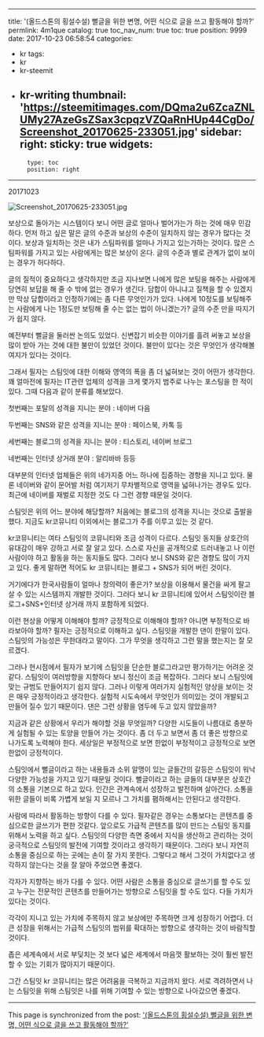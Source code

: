 
---
title: '(올드스톤의 횡설수설) 뻘글을 위한 변명, 어떤 식으로 글을 쓰고 활동해야 할까?'
permlink: 4m1que
catalog: true
toc_nav_num: true
toc: true
position: 9999
date: 2017-10-23 06:58:54
categories:
- kr
tags:
- kr
- kr-steemit
- kr-writing
thumbnail: 'https://steemitimages.com/DQma2u6ZcaZNLUMy27AzeGsZSax3cpqzVZQaRnHUp44CgDo/Screenshot_20170625-233051.jpg'
sidebar:
    right:
        sticky: true
widgets:
    -
        type: toc
        position: right
---


20171023

![Screenshot_20170625-233051.jpg](https://steemitimages.com/DQma2u6ZcaZNLUMy27AzeGsZSax3cpqzVZQaRnHUp44CgDo/Screenshot_20170625-233051.jpg)

보상으로 돌아가는 시스템이다 보니 어떤 글로 얼마나 벌어가는가 하는 것에 매우 민감하다. 먼저 하고 싶은 말은  글의 수준과 보상의 수준이 일치하지 않는 경우가 많다는 것이다. 보상과 일치하는 것은 내가 스팀파워를 얼마나 가지고 있는가하는 것이다. 많은 스팀파워를 가지고 있는 사람에게는 많은 보상이 온다. 글의 수준과 별로 관계가 없이 보이는 경우가 허다하다.  

글의 질적이 중요하다고 생각하지만 조금 지나보면 나에게 많은 보팅을 해주는 사람에게 당연히 보답을 해 줄 수 밖에 없는 경우가 생긴다. 담합이 아니냐고 질책을 할 수 있겠지만 막상 담합이라고 인정하기에는 좀 다른 무엇인가가 있다. 나에게 10정도를 보팅해주는 사람에게 나는 1정도만 보팅해 줄 수는 없는 법이 아니겠는가?  글의 수준 만을 따지기가 쉽지 않다. 

예전부터 뻘글을 둘러싼 논의도 있었다. 신변잡기 비슷한 이야기를 흘려 써놓고 보상을 많이 받아 가는 것에 대한 불만이 있었던 것이다. 불만이 있다는 것은 무엇인가 생각해볼 여지가 있다는 것이다. 

그래서 필자는 스팀잇에 대한 이해와 영역의 폭을 좀 더 넓혀보는 것이 어떤가 생각한다. 꽤 얼마전에 필자는  IT관련 업체의 성격을 크게 몇가지 범주로 나누는 포스팅을 한 적이 있다. 그때 다음과 같이 분류를 해보았다.

첫번째는 포탈의 성격을 지니는 분야 : 네이버 다음

두번째는  SNS와 같은 성격을 지니는 분야 : 페이스북, 카톡 등

세번째는 블로그의 성격을 지니는 분야 : 티스토리, 네이버 브로그

네번째는 인터넷 상거래 분야 : 알리바바 등등

대부분의 인터넷 업체들은 위의 네가지중 어느 하나에 집중하는 경향을 지니고 있다. 물론 네이버와 같이 문어발 처럼 여기저기 무차별적으로 영역을 넓혀나가는 경우도 있다. 최근에 네이버를 재벌로 지정한 것도 다 그런 경향 때문일 것이다. 

스팀잇은 위의 어느 분야에 해당할까? 처음에는 블로그의 성격을 지니는 것으로 출발을 했다. 지금도 kr코뮤니티 이외에서는 블로그가 주를 이루고 있는 것 같다. 

 kr코뮤니티는 여타 스팀잇의 코뮤니티와 조금 성격이 다르다. 스팀잇 동지들 상호간의 유대감이 매우 강하고 서로 잘 알고 있다. 스스로 자신을 공개적으로 드러내놓고 나 이런 사람이야 하고 활동을 하는 동지들도 많다. 그러다 보니 SNS와 같은 경향도 많이 가지고 있다. 좋게 말하면 적어도 kr 코뮤니티는 블로그 + SNS가 되어 버린 것이다. 

거기에다가 한국사람들이 얼마나 창의력이 좋은가? 보상을 이용해서 물건을 싸게 팔고 살 수 있는 시스템까지 개발한 것이다. 그러다 보니 kr 코뮤니티에 있어서 스팀잇이란 블로그+SNS+인터넷 상거래 까지 포함하게 되었다.

이런 현상을 어떻게 이해해야 할까? 긍정적으로 이해해야 할까? 아니면 부정적으로 바라보아야 할까? 필자는 긍정적으로 이해하고 싶다. 스팀잇을 개발한 댄이 한말이 있다. 스팀잇의 가능성은 무한대라고 말이다. 그가 무엇을 생각하고 그런 말을 했는지는 잘 모르겠다. 

그러나 현시점에서 필자가 보기에 스팀잇을 단순한 블로그라고만 평가하기는 어려운 것 같다. 스팀잇이 여러방향을 지향하다 보니 정신이 조금 복잡하다. 그러다 보니 스팀잇에 맞는 규범도 만들어지기 쉽지 않다. 그러나 이렇게 여러가지 실험적인 양상을 보이는 것은 매우 긍정적이라고 생각한다. 실험적 시도속에서 무엇인가 의미있는 것이 개발되고 만들어 질수 있기 때문이다. 댄은 그런 상황을 염두에 두고 있지 않았을까?

지금과 같은 상황에서 우리가 해야할 것을 무엇일까? 다양한 시도들이 나름대로 충분하게 실험될 수 있는 토양을 만들어 가는 것이다. 좀 더 두고 보면서 좀 더 좋은 방향으로 나가도록 노력해야 한다. 세상일은 부정적으로 보면 한없이 부정적이고 긍정적으로 보면 한없이 긍정적이다. 

스팀잇에서 뻘글이라고 하는 내용들과 소위 알맹이 있는 글들간의 갈등은 스팀잇이 워낙 다양한 가능성을 가지고 있기 때문일 것이다. 뻘글이라고 하는 글들의 대부분은 상호간의 소통을 기본으로 하고 있다. 인간은 관계속에서 성장하고 발전하며 살아간다. 소통을 위한 글들이 비록 가볍게 보일 지 모르나 그 가치를 폄하해서는 안된다고 생각한다. 

사람에 따라서 활동하는 방향이 다를 수 있다. 필자같은 경우는 소통보다는 콘텐츠를 중심으로한 글쓰기가 편한 것같다. 앞으로도 가급적 콘텐츠를 많이 만드는 스팀잇 동지를 위해서 노력을 하고 싶다. 스팀잇의 다양한 측면 중에서 지식을 생산하고 관리하는 것이 궁극적으로 스팀잇의 발전에 기여할 것이라고 생각하기 때문이다. 그러다 보니 자연히 소통을 중심으로 하는 곳에는 손이 잘 가지 못한다. 그렇다고 해서 그것이 가치없다고 생각하지 않는다는 것을 잘 알아 주었으면 좋겠다. 

각자가 지향하는 바가 다를 수 있다. 어떤 사람은 소통을 중심으로 글쓰기를 할 수도 있고 누구는 전문적인 콘텐츠를 만들어가는 방향으로 스팀잇을 할 수도 있다. 다들 가치가 있다는 것이다.

각각이 지니고 있는 가치에 주목하지 않고 보상에만 주목하면 크게 성장하기 어렵다. 더 큰 성장을 위해서는 가급적 스팀잇의 범위를 확대하는 방향으로 생각하는 것이 바람직할 것이다. 

좁은 세계속에서 서로 부딪치는 것 보다 넓은 세계에서 마음껏 활보하는 것이 훨씬 발전할 수 있는 기회가 많아지기 때문이다. 

그간 스팀잇 kr 코뮤니티는 많은 어려움을 극복하고 지금까지 왔다. 서로 격려하면서 나는 스팀잇을 위해 스팀잇은 나를 위해 기여할 수 있는 방향으로 나아갔으면 좋겠다.

- - -

This page is synchronized from the post: ['(올드스톤의 횡설수설) 뻘글을 위한 변명, 어떤 식으로 글을 쓰고 활동해야 할까?'](https://steemit.com/@oldstone/4m1que)
